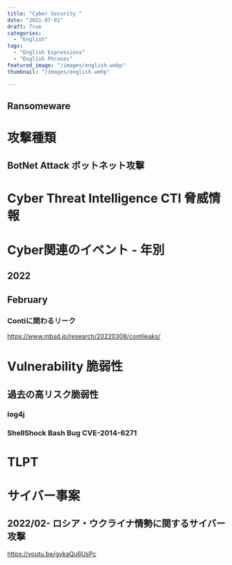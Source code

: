 ```yaml
---
title: "Cyber Security "
date: "2021-07-01"
draft: True
categories:
  - "English"
tags:
  - "English Expressions"
  - "English Phrases"
featured_image: "/images/english.webp"
thumbnail: "/images/english.webp"

---
```




## Ransomeware


# 攻撃種類

## BotNet Attack ボットネット攻撃


# Cyber Threat Intelligence CTI 脅威情報

##


# Cyber関連のイベント - 年別

## 2022

## February

### Contiに関わるリーク

https://www.mbsd.jp/research/20220308/contileaks/


# Vulnerability 脆弱性

## 過去の高リスク脆弱性

### log4j




### ShellShock Bash Bug CVE-2014-6271




# TLPT


# サイバー事案

## 2022/02- ロシア・ウクライナ情勢に関するサイバー攻撃


https://youtu.be/gykaQu6UsPc
